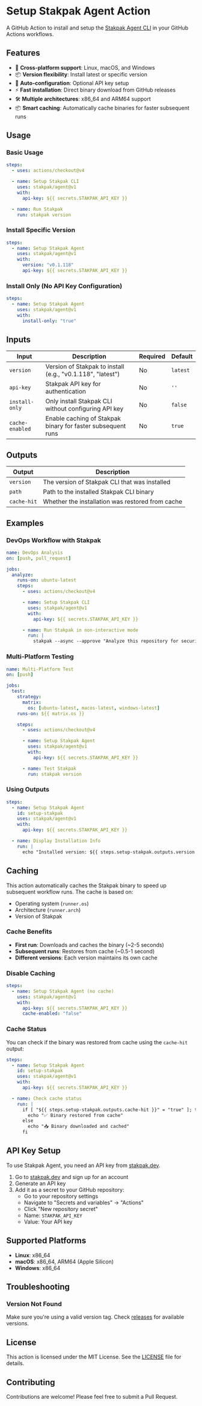 # Setup Stakpak Agent Action

A GitHub Action to install and setup the [Stakpak Agent CLI](https://github.com/stakpak/agent) in your GitHub Actions workflows.

## Features

- 🚀 **Cross-platform support**: Linux, macOS, and Windows
- 📦 **Version flexibility**: Install latest or specific version
- 🔧 **Auto-configuration**: Optional API key setup
- ⚡ **Fast installation**: Direct binary download from GitHub releases
- 🛠️ **Multiple architectures**: x86_64 and ARM64 support
- 📦 **Smart caching**: Automatically cache binaries for faster subsequent runs

## Usage

### Basic Usage

```yaml
steps:
  - uses: actions/checkout@v4

  - name: Setup Stakpak CLI
    uses: stakpak/agent@v1
    with:
      api-key: ${{ secrets.STAKPAK_API_KEY }}

  - name: Run Stakpak
    run: stakpak version
```

### Install Specific Version

```yaml
steps:
  - name: Setup Stakpak Agent
    uses: stakpak/agent@v1
    with:
      version: "v0.1.118"
      api-key: ${{ secrets.STAKPAK_API_KEY }}
```

### Install Only (No API Key Configuration)

```yaml
steps:
  - name: Setup Stakpak Agent
    uses: stakpak/agent@v1
    with:
      install-only: "true"
```

## Inputs

| Input           | Description                                                 | Required | Default  |
| --------------- | ----------------------------------------------------------- | -------- | -------- |
| `version`       | Version of Stakpak to install (e.g., "v0.1.118", "latest")  | No       | `latest` |
| `api-key`       | Stakpak API key for authentication                          | No       | `''`     |
| `install-only`  | Only install Stakpak CLI without configuring API key        | No       | `false`  |
| `cache-enabled` | Enable caching of Stakpak binary for faster subsequent runs | No       | `true`   |

## Outputs

| Output      | Description                                      |
| ----------- | ------------------------------------------------ |
| `version`   | The version of Stakpak CLI that was installed    |
| `path`      | Path to the installed Stakpak CLI binary         |
| `cache-hit` | Whether the installation was restored from cache |

## Examples

### DevOps Workflow with Stakpak

```yaml
name: DevOps Analysis
on: [push, pull_request]

jobs:
  analyze:
    runs-on: ubuntu-latest
    steps:
      - uses: actions/checkout@v4

      - name: Setup Stakpak CLI
        uses: stakpak/agent@v1
        with:
          api-key: ${{ secrets.STAKPAK_API_KEY }}

      - name: Run Stakpak in non-interactive mode
        run: |
          stakpak --async --approve "Analyze this repository for security vulnerabilities and generate a report"
```

### Multi-Platform Testing

```yaml
name: Multi-Platform Test
on: [push]

jobs:
  test:
    strategy:
      matrix:
        os: [ubuntu-latest, macos-latest, windows-latest]
    runs-on: ${{ matrix.os }}

    steps:
      - uses: actions/checkout@v4

      - name: Setup Stakpak Agent
        uses: stakpak/agent@v1
        with:
          api-key: ${{ secrets.STAKPAK_API_KEY }}

      - name: Test Stakpak
        run: stakpak version
```

### Using Outputs

```yaml
steps:
  - name: Setup Stakpak Agent
    id: setup-stakpak
    uses: stakpak/agent@v1
    with:
      api-key: ${{ secrets.STAKPAK_API_KEY }}

  - name: Display Installation Info
    run: |
      echo "Installed version: ${{ steps.setup-stakpak.outputs.version }}"
```

## Caching

This action automatically caches the Stakpak binary to speed up subsequent workflow runs. The cache is based on:

- Operating system (`runner.os`)
- Architecture (`runner.arch`)
- Version of Stakpak

### Cache Benefits

- **First run**: Downloads and caches the binary (~2-5 seconds)
- **Subsequent runs**: Restores from cache (~0.5-1 second)
- **Different versions**: Each version maintains its own cache

### Disable Caching

```yaml
steps:
  - name: Setup Stakpak Agent (no cache)
    uses: stakpak/agent@v1
    with:
      api-key: ${{ secrets.STAKPAK_API_KEY }}
      cache-enabled: "false"
```

### Cache Status

You can check if the binary was restored from cache using the `cache-hit` output:

```yaml
steps:
  - name: Setup Stakpak Agent
    id: setup-stakpak
    uses: stakpak/agent@v1
    with:
      api-key: ${{ secrets.STAKPAK_API_KEY }}

  - name: Check cache status
    run: |
      if [ "${{ steps.setup-stakpak.outputs.cache-hit }}" = "true" ]; then
        echo "✅ Binary restored from cache"
      else
        echo "📥 Binary downloaded and cached"
      fi
```

## API Key Setup

To use Stakpak Agent, you need an API key from [stakpak.dev](https://stakpak.dev).

1. Go to [stakpak.dev](https://stakpak.dev) and sign up for an account
2. Generate an API key
3. Add it as a secret to your GitHub repository:
   - Go to your repository settings
   - Navigate to "Secrets and variables" → "Actions"
   - Click "New repository secret"
   - Name: `STAKPAK_API_KEY`
   - Value: Your API key

## Supported Platforms

- **Linux**: x86_64
- **macOS**: x86_64, ARM64 (Apple Silicon)
- **Windows**: x86_64

## Troubleshooting

### Version Not Found

Make sure you're using a valid version tag. Check [releases](https://github.com/stakpak/agent/releases) for available versions.

## License

This action is licensed under the MIT License. See the [LICENSE](LICENSE) file for details.

## Contributing

Contributions are welcome! Please feel free to submit a Pull Request.
